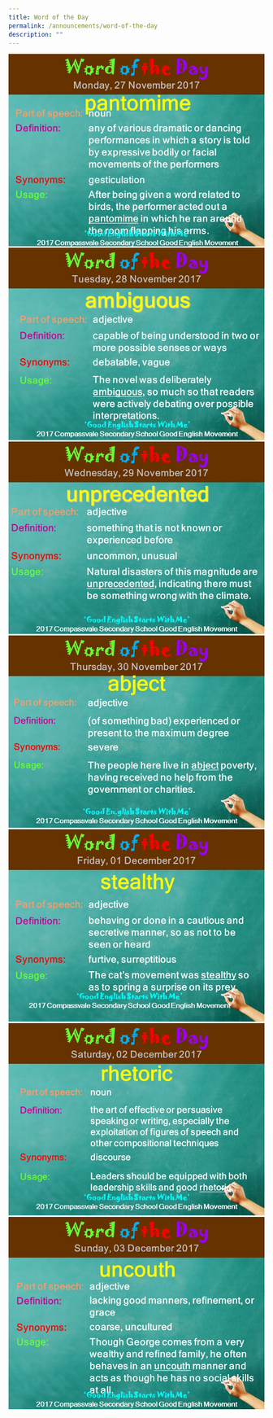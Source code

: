 ```yaml
---
title: Word of the Day
permalink: /announcements/word-of-the-day
description: ""
---
```

![](/images/27nov17.jpeg)
![](/images/28nov17.jpeg)
![](/images/29nov17.jpeg)
![](/images/30nov17.jpeg)
![](/images/01dec17.jpeg)
![](/images/02dec17.jpeg)
![](/images/03dec17.jpeg)